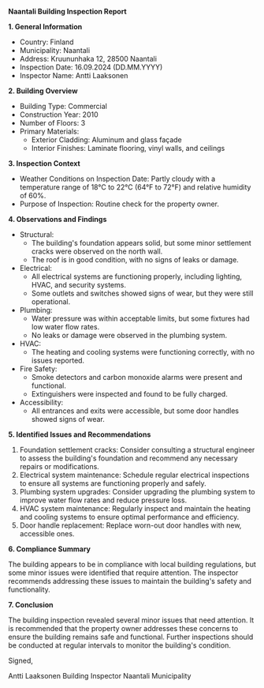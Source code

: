 **Naantali Building Inspection Report**

**1. General Information**

* Country: Finland
* Municipality: Naantali
* Address: Kruununhaka 12, 28500 Naantali
* Inspection Date: 16.09.2024 (DD.MM.YYYY)
* Inspector Name: Antti Laaksonen

**2. Building Overview**

* Building Type: Commercial
* Construction Year: 2010
* Number of Floors: 3
* Primary Materials:
	+ Exterior Cladding: Aluminum and glass façade
	+ Interior Finishes: Laminate flooring, vinyl walls, and ceilings

**3. Inspection Context**

* Weather Conditions on Inspection Date: Partly cloudy with a temperature range of 18°C to 22°C (64°F to 72°F) and relative humidity of 60%.
* Purpose of Inspection: Routine check for the property owner.

**4. Observations and Findings**

* Structural:
	+ The building's foundation appears solid, but some minor settlement cracks were observed on the north wall.
	+ The roof is in good condition, with no signs of leaks or damage.
* Electrical:
	+ All electrical systems are functioning properly, including lighting, HVAC, and security systems.
	+ Some outlets and switches showed signs of wear, but they were still operational.
* Plumbing:
	+ Water pressure was within acceptable limits, but some fixtures had low water flow rates.
	+ No leaks or damage were observed in the plumbing system.
* HVAC:
	+ The heating and cooling systems were functioning correctly, with no issues reported.
* Fire Safety:
	+ Smoke detectors and carbon monoxide alarms were present and functional.
	+ Extinguishers were inspected and found to be fully charged.
* Accessibility:
	+ All entrances and exits were accessible, but some door handles showed signs of wear.

**5. Identified Issues and Recommendations**

1. Foundation settlement cracks: Consider consulting a structural engineer to assess the building's foundation and recommend any necessary repairs or modifications.
2. Electrical system maintenance: Schedule regular electrical inspections to ensure all systems are functioning properly and safely.
3. Plumbing system upgrades: Consider upgrading the plumbing system to improve water flow rates and reduce pressure loss.
4. HVAC system maintenance: Regularly inspect and maintain the heating and cooling systems to ensure optimal performance and efficiency.
5. Door handle replacement: Replace worn-out door handles with new, accessible ones.

**6. Compliance Summary**

The building appears to be in compliance with local building regulations, but some minor issues were identified that require attention. The inspector recommends addressing these issues to maintain the building's safety and functionality.

**7. Conclusion**

The building inspection revealed several minor issues that need attention. It is recommended that the property owner addresses these concerns to ensure the building remains safe and functional. Further inspections should be conducted at regular intervals to monitor the building's condition.

Signed,

Antti Laaksonen
Building Inspector
Naantali Municipality